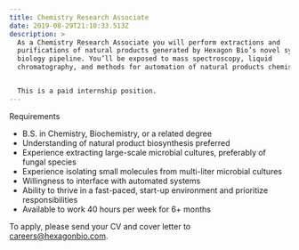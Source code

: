 ```yaml
---
title: Chemistry Research Associate
date: 2019-08-29T21:10:33.513Z
description: >
  As a Chemistry Research Associate you will perform extractions and
  purifications of natural products generated by Hexagon Bio’s novel synthetic
  biology pipeline. You’ll be exposed to mass spectroscopy, liquid
  chromatography, and methods for automation of natural products chemistry.


  This is a paid internship position.
---
```

Requirements



* B.S. in Chemistry, Biochemistry,  or a related degree 
* Understanding of natural product biosynthesis preferred
* Experience extracting large-scale microbial cultures, preferably of fungal species 
* Experience isolating small molecules from multi-liter microbial cultures
* Willingness to interface with automated systems
* Ability to thrive in a fast-paced, start-up environment and prioritize responsibilities
* Available to work 40 hours per week for 6+ months

To apply, please send your CV and cover letter to careers@hexagonbio.com.
